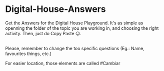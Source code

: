 # Digital-House-Answers
Get the Answers for the Digital House Playground. It's as simple as openning the folder of the topic you are working in, and choosing the right activity. Then, just do Copy Paste 😉.<br><br>

Please, remember to change the too specific questions (Eg.: Name, favourites things, etc.)<br>

For easier location, those elements are called #Cambiar
